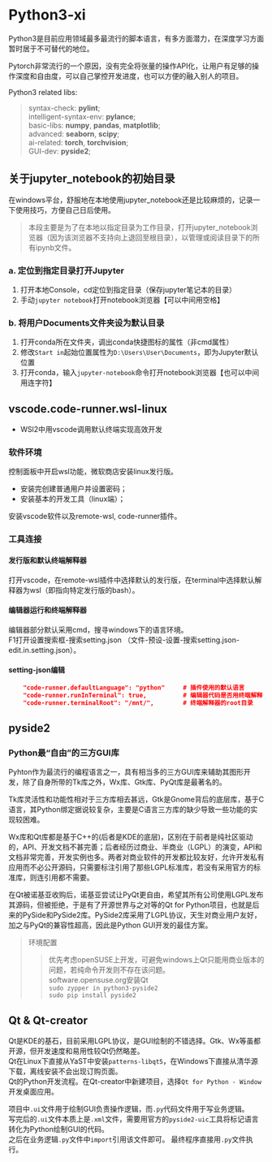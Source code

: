 # Python3-xi

Python3是目前应用领域最多最流行的脚本语言，有多方面潜力，在深度学习方面暂时居于不可替代的地位。

Pytorch非常流行的一个原因，没有完全将张量的操作API化，让用户有足够的操作深度和自由度，可以自己掌控开发进度，也可以方便的融入别人的项目。

Python3 related libs:  
> syntax-check: **pylint**;  
> intelligent-syntax-env: **pylance**;  
> basic-libs: **numpy**, **pandas**, **matplotlib**;  
> advanced: **seaborn**, **scipy**;  
> ai-related: **torch**, **torchvision**;  
> GUI-dev: **pyside2**;  

## 关于jupyter_notebook的初始目录

在windows平台，舒服地在本地使用jupyter_notebook还是比较麻烦的，记录一下使用技巧，方便自己日后使用。

> 本段主要是为了在本地以指定目录为工作目录，打开jupyter_notebook浏览器（因为该浏览器不支持向上退回至根目录），以管理或阅读目录下的所有ipynb文件。

### a. 定位到指定目录打开Jupyter
1. 打开本地Console，cd定位到指定目录（保存jupyter笔记本的目录）
2. 手动`jupyter notebook`打开notebook浏览器【可以中间用空格】

### b. 将用户Documents文件夹设为默认目录
1. 打开conda所在文件夹，调出conda快捷图标的属性（非cmd属性）
2. 修改`Start in`起始位置属性为`D:\Users\User\Documents`，即为Jupyter默认位置
3. 打开conda，输入`jupyter-notebook`命令打开notebook浏览器【也可以中间用连字符】

## vscode.code-runner.wsl-linux
- WSl2中用vscode调用默认终端实现高效开发

### 软件环境
控制面板中开启wsl功能，微软商店安装linux发行版。  
- 安装完创建普通用户并设置密码；  
- 安装基本的开发工具（linux端）；  

安装vscode软件以及remote-wsl, code-runner插件。  

### 工具连接
#### 发行版和默认终端解释器
打开vscode，在remote-wsl插件中选择默认的发行版，在terminal中选择默认解释器为wsl（即指向特定发行版的bash）。  

#### 编辑器运行和终端解释器
编辑器部分默认采用cmd，搜寻windows下的语言环境。  
F1打开设置搜索框-搜索setting.json （文件-预设-设置-搜索setting.json-edit.in.setting.json）。  

#### setting-json编辑
``` json
    "code-runner.defaultLanguage": "python"		# 插件使用的默认语言
    "code-runner.runInTerminal": true,			# 编辑器代码是否用终端解释
    "code-runner.terminalRoot": "/mnt/",		# 终端解释器的root目录
```
## pyside2
### Python最“自由”的三方GUI库
Pyhton作为最流行的编程语言之一，具有相当多的三方GUI库来辅助其图形开发，除了自身所带的Tk库之外，Wx库、Gtk库、PyQt库是最著名的。  

Tk库灵活性和功能性相对于三方库相去甚远，Gtk是Gnome背后的底层库，基于C语言，其Python绑定据说较复杂，主要是C语言三方库的缺少导致一些功能的实现较困难。  

Wx库和Qt库都是基于C++的(后者是KDE的底层)，区别在于前者是纯社区驱动的，API、开发文档不甚完善；后者经历过商业、半商业（LGPL）的演变，API和文档非常完善，开发实例也多。两者对商业软件的开发都比较友好，允许开发私有应用而不必公开源码，只需要标注引用了那些LGPL标准库，若没有采用官方的标准库，则连引用都不需要。  

在Qt被诺基亚收购后，诺基亚尝试让PyQt更自由，希望其所有公司使用LGPL发布其源码，但被拒绝，于是有了开源世界与之对等的Qt for Python项目，也就是后来的PySide和PySide2库。PySide2库采用了LGPL协议，天生对商业用户友好，加之与PyQt的兼容性超高，因此是Python GUI开发的最佳方案。  

> 环境配置
>> 优先考虑openSUSE上开发，可避免windows上Qt只能用商业版本的问题，若纯命令开发则不存在该问题。  
>> software.opensuse.org安装Qt  
>> `sudo zypper in python3-pyside2`  
>> `sudo pip install pyside2`  

## Qt & Qt-creator
Qt是KDE的基石，目前采用LGPL协议，是GUI绘制的不错选择。Gtk、Wx等虽都开源，但开发速度和易用性较Qt仍然略差。  
Qt在Linux下直接从YaST中安装`patterns-libqt5`，在Windows下直接从清华源下载，离线安装不会出现订购页面。  
Qt的Python开发流程。在Qt-creator中新建项目，选择`Qt for Python - Window`开发桌面应用。  

项目中`.ui`文件用于绘制GUI负责操作逻辑，而`.py`代码文件用于写业务逻辑。  
写完后的`.ui`文件本质上是`.xml`文件，需要用官方的`pyside2-uic`工具将标记语言转化为Python绘制GUI的代码。  
之后在业务逻辑`.py`文件中`import`引用该文件即可。
最终程序直接用`.py`文件执行。

